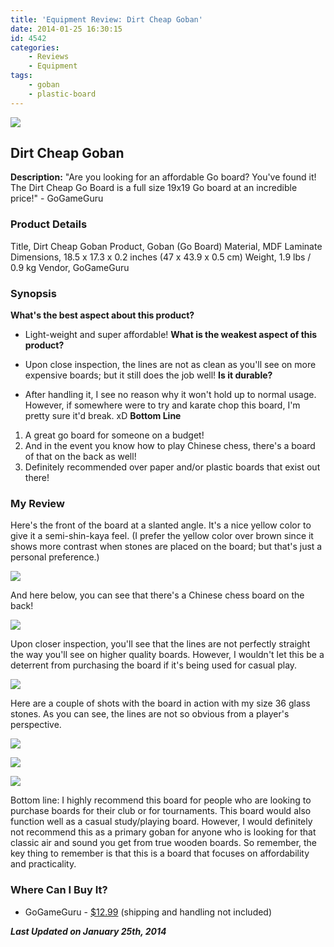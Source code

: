 ```yaml
---
title: 'Equipment Review: Dirt Cheap Goban'
date: 2014-01-25 16:30:15
id: 4542
categories:
	- Reviews
	- Equipment
tags:
	- goban
	- plastic-board
---
```


![](http://www.bengozen.com/wp-content/uploads/2014/01/dirtcheapgoboard01.jpg)

## Dirt Cheap Goban

**Description:** "Are you looking for an affordable Go board? You've found it! The Dirt Cheap Go Board is a full size 19x19 Go board at an incredible price!" - GoGameGuru

<!--more-->

### Product Details

Title, Dirt Cheap Goban
Product, Goban (Go Board)
Material, MDF Laminate
Dimensions, 18.5 x 17.3 x 0.2 inches (47 x 43.9 x 0.5 cm)
Weight, 1.9 lbs / 0.9 kg
Vendor, GoGameGuru

### Synopsis

**What's the best aspect about this product?**

*   Light-weight and super affordable!
**What is the weakest aspect of this product?**

*   Upon close inspection, the lines are not as clean as you'll see on more expensive boards; but it still does the job well!
**Is it durable?**

*   After handling it, I see no reason why it won't hold up to normal usage. However, if somewhere were to try and karate chop this board, I'm pretty sure it'd break. xD
**Bottom Line**

1.  A great go board for someone on a budget!
2.  And in the event you know how to play Chinese chess, there's a board of that on the back as well!
3.  Definitely recommended over paper and/or plastic boards that exist out there!

### My Review

Here's the front of the board at a slanted angle. It's a nice yellow color to give it a semi-shin-kaya feel. (I prefer the yellow color over brown since it shows more contrast when stones are placed on the board; but that's just a personal preference.)

![](/images/2014/01/dirtcheapgoboard02.jpg)

And here below, you can see that there's a Chinese chess board on the back!

![](/images/2014/01/dirtcheapgoboard03.jpg)

Upon closer inspection, you'll see that the lines are not perfectly straight the way you'll see on higher quality boards. However, I wouldn't let this be a deterrent from purchasing the board if it's being used for casual play.

![](/images/2014/01/dirtcheapgoboard04.jpg)

Here are a couple of shots with the board in action with my size 36 glass stones. As you can see, the lines are not so obvious from a player's perspective.

![](/images/2014/01/dirtcheapgoboard05.jpg)

![](/images/2014/01/dirtcheapgoboard06.jpg)

![](/images/2014/01/dirtcheapgoboard07.jpg)

Bottom line: I highly recommend this board for people who are looking to purchase boards for their club or for tournaments. This board would also function well as a casual study/playing board. However, I would definitely not recommend this as a primary goban for anyone who is looking for that classic air and sound you get from true wooden boards. So remember, the key thing to remember is that this is a board that focuses on affordability and practicality.

### Where Can I Buy It?

*   GoGameGuru - [$12.99](http://shop.gogameguru.com/dirt-cheap-go-board/?acc=e4da3b7fbbce2345d7772b0674a318d5) (shipping and handling not included)

_**Last Updated on January 25th, 2014**_
